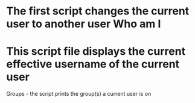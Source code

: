 The first script changes the current user to another user
Who am I
===============================================================================
This script file displays the current effective username of the current user
===============================================================================
Groups - the script prints the group(s) a current user is on
